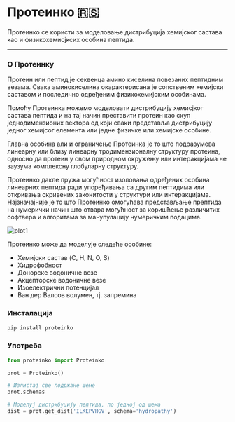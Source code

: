 # Протеинко 🇷🇸

Протеинко се користи за моделовање дистрибуција хемијског састава као и 
физикохемисјксих особина пептида.

---

### О Протеинку

Протеин или пептид је секвенца амино киселина повезаних пептидним везама. Свака 
аминокиселина окарактерисана је сопственим хемијски саставом и последично 
одређеним физикохемијским особинама. 

Помоћу Протеинка можемо моделовати дистрибуцију хемисјког састава пептида и 
на тај начин преставити протеин као скуп једнодимензионих вектора од који сваки 
представља дистрибуцију једног хемијсог елемента или једне физичке или хемијске 
особине. 

Главна особина али и ограничење Протеинка је то што подразумева линеарну или 
близу линеарну тродимензионалну структуру протеина, односно да протеин у 
свом природном окружењу или интеракцијама не заузума комплексну 
глобуларну структуру. 

Протеинко дакле пружа могућност изоловања одређених особина 
линеарних пептида ради упоређивања са другим пептидима или откривања скривених 
законитости у структури или интеракцијама. Најзначајније је то што Протеинко 
омогућава представљање прептида на нумерички начин што отвара могућност 
за коришћење различитих софтвера и алгоритама за манупулацију нумеричким 
подацима.


![plot1](https://raw.githubusercontent.com/stefs304/proteinko/dev/resources/plot1.png)

Протеинко може да моделује следеће особине:
* Хемијски састав (C, H, N, O, S)
* Хидрофобност
* Донорске водоничне везе
* Акцепторске водоничне везе
* Изоелектрични потенцијал
* Ван дер Валсов волумен, тј. запремина

### Инсталација
```bash
pip install proteinko
```

### Употреба

```python
from proteinko import Proteinko

prot = Proteinko()

# Излистај све подржане шеме
prot.schemas

# Моделуј дистрибуцију пептида, по једној од шема
dist = prot.get_dist('ILKEPVHGV', schema='hydropathy')
```
